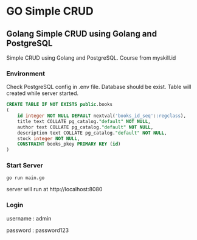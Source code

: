 # GO Simple CRUD
## Golang Simple CRUD using Golang and PostgreSQL

Simple CRUD using Golang and PostgreSQL. Course from myskill.id

### Environment

Check PostgreSQL config in .env file.
Database should be exist.
Table will created while server started.

```sql
CREATE TABLE IF NOT EXISTS public.books
(
    id integer NOT NULL DEFAULT nextval('books_id_seq'::regclass),
    title text COLLATE pg_catalog."default" NOT NULL,
    author text COLLATE pg_catalog."default" NOT NULL,
    description text COLLATE pg_catalog."default" NOT NULL,
    stock integer NOT NULL,
    CONSTRAINT books_pkey PRIMARY KEY (id)
)
```

### Start Server

```
go run main.go
```

server will run at http://localhost:8080

### Login

username : admin

password : password123

